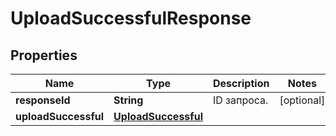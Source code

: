 

# UploadSuccessfulResponse


## Properties

| Name | Type | Description | Notes |
|------------ | ------------- | ------------- | -------------|
|**responseId** | **String** | ID запроса. |  [optional] |
|**uploadSuccessful** | [**UploadSuccessful**](UploadSuccessful.md) |  |  |



